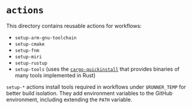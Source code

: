 # `actions`

This directory contains reusable actions for workflows:

* `setup-arm-gnu-toolchain`
* `setup-cmake`
* `setup-fnm`
* `setup-miri`
* `setup-rustup`
* `setup-tools` (uses the [`cargo-quickinstall`](https://github.com/cargo-bins/cargo-quickinstall) that provides binaries of many tools implemented in Rust)

`setup-*` actions install tools required in workflows under `$RUNNER_TEMP` for better build isolation.
They add environment variables to the GitHub environment, including extending the `PATH` variable.
